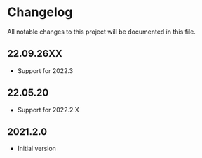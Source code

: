 # Changelog
All notable changes to this project will be documented in this file.

## 22.09.26XX
- Support for 2022.3

## 22.05.20
- Support for 2022.2.X

## 2021.2.0
- Initial version
